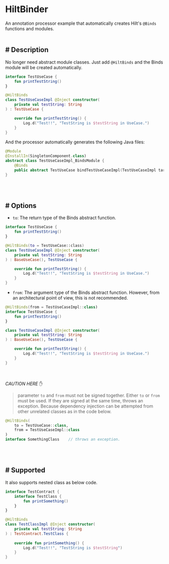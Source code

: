 # HiltBinder
An annotation processor example that automatically creates Hilt's `@Binds` functions and modules.<br><br>

## # Description
No longer need abstract module classes. Just add `@HiltBinds` and the Binds module will be created automatically.
```kotlin
interface TestUseCase {
    fun printTestString()
}

@HiltBinds
class TestUseCaseImpl @Inject constructor(
    private val testString: String
) : TestUseCase {

    override fun printTestString() {
        Log.d("Test!!", "TestString is $testString in UseCase.")
    }
}
```

And the processor automatically generates the following Java files:
```kotlin
@Module
@InstallIn(SingletonComponent.class)
abstract class TestUseCaseImpl_BindsModule {
    @Binds
    public abstract TestUseCase bindTestUseCaseImpl(TestUseCaseImpl target);
}

```
<br><br>
## # Options
- `to`: The return type of the Binds abstract function.
```kotlin
interface TestUseCase {
    fun printTestString()
}

@HiltBinds(to = TestUseCase::class)
class TestUseCaseImpl @Inject constructor(
    private val testString: String
) : BaseUseCase(), TestUseCase {

    override fun printTestString() {
        Log.d("Test!!", "TestString is $testString in UseCase.")
    }
}
```

- `from`: The argument type of the Binds abstract function. However, from an architectural point of view, this is not recommended.
```kotlin
@HiltBinds(from = TestUseCaseImpl::class)
interface TestUseCase {
    fun printTestString()
}

class TestUseCaseImpl @Inject constructor(
    private val testString: String
) : BaseUseCase(), TestUseCase {

    override fun printTestString() {
        Log.d("Test!!", "TestString is $testString in UseCase.")
    }
}
```
<br><br>
*CAUTION HERE* ✋<br>
> parameter `to` and `from` must not be signed together. Either `to` or `from` must be used. If they are signed at the same time, throws an exception. Because dependency injection can be attempted from other unrelated classes as in the code below.
```kotlin
@HiltBinds(
    to = TestUseCase::class,
    from = TestUseCaseImpl::class
)
interface SomethingClass    // throws an exception.
```
<br><br>
## # Supported
It also supports nested class as below code.
```kotlin
interface TestContract {
    interface TestClass {
        fun printSomething()
    }
}

@HiltBinds
class TestClassImpl @Inject constructor(
    private val testString: String
) : TestContract.TestClass {
    
    override fun printSomething() {
        Log.d("Test!!", "TestString is $testString")
    }
}
```
